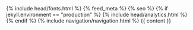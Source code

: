 <!DOCTYPE html>
<html lang="en">
<head>
  <meta charset="UTF-8">
  <meta http-equiv="X-UA-Compatible" content="IE=edge">
  <meta name="viewport" content="width=device-width, initial-scale=1.0">
  <title>{{ site.title }}</title>
  <link rel="stylesheet" href="/assets/css/styles.css">
  {% include head/fonts.html %}
  {% feed_meta %}
  {% seo %}
  {% if jekyll.environment == "production" %}
    {% include head/analytics.html %}
  {% endif %}
</head>
<body>
  {% include navigation/navigation.html %}
  {{ content }}
</body>
</html>
